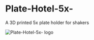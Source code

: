 # Plate-Hotel-5x-
A 3D printed 5x plate holder for shakers

![Plate-Hotel-5x- logo](https://raw.githubusercontent.com/BastianWagner/Plate-Hotel-5x-/master/image_plate_hotel_5x.png)
